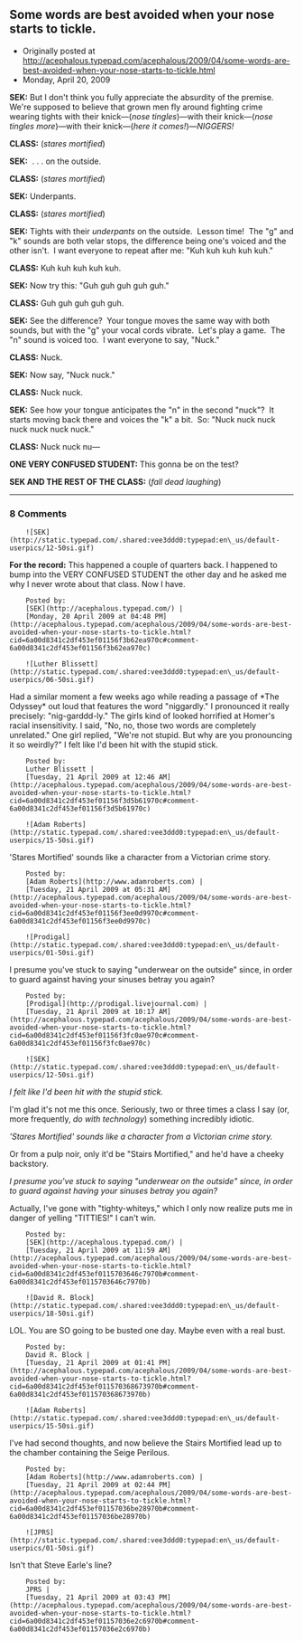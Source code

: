 ## Some words are best avoided when your nose starts to tickle.

 * Originally posted at http://acephalous.typepad.com/acephalous/2009/04/some-words-are-best-avoided-when-your-nose-starts-to-tickle.html
 * Monday, April 20, 2009



			
**SEK:** But I don't think you fully appreciate the absurdity of the premise.  We're supposed to believe that grown men fly around fighting crime wearing tights with their knick—(_nose tingles_)—with their knick—(_nose tingles more_)—with their knick—(_here it comes!_)—_NIGGERS!_  

**CLASS:** (_stares mortified_)  

**SEK:**  . . . on the outside.  

**CLASS:** (_stares mortified_)  

**SEK:** Underpants.    

**CLASS:** (_stares mortified_)  

**SEK:** Tights with their _underpants_ on the outside.  Lesson time!  The "g" and "k" sounds are both velar stops, the difference being one's voiced and the other isn't.  I want everyone to repeat after me: "Kuh kuh kuh kuh kuh."  

**CLASS:** Kuh kuh kuh kuh kuh.  

**SEK:** Now try this: "Guh guh guh guh guh."  

**CLASS:** Guh guh guh guh guh.  

**SEK:** See the difference?  Your tongue moves the same way with both sounds, but with the "g" your vocal cords vibrate.  Let's play a game.  The "n" sound is voiced too.  I want everyone to say, "Nuck."  

**CLASS:** Nuck.  

**SEK:** Now say, "Nuck nuck."  

**CLASS:** Nuck nuck.  

**SEK:** See how your tongue anticipates the "n" in the second "nuck"?  It starts moving back there and voices the "k" a bit.  So: "Nuck nuck nuck nuck nuck nuck nuck."  

**CLASS:** Nuck nuck nu—  

**ONE VERY CONFUSED STUDENT:** This gonna be on the test?  

**SEK AND THE REST OF THE CLASS:** (_fall dead laughing_)  

		

* * *

### 8 Comments 

		

                
[]()

	

		![SEK](http://static.typepad.com/.shared:vee3ddd0:typepad:en\_us/default-userpics/12-50si.gif)
	

	

		

**For the record:** This happened a couple of quarters back.  I happened to bump into the VERY CONFUSED STUDENT the other day and he asked me why I never wrote about that class.  Now I have.

	

		Posted by:
		[SEK](http://acephalous.typepad.com/) |
		[Monday, 20 April 2009 at 04:48 PM](http://acephalous.typepad.com/acephalous/2009/04/some-words-are-best-avoided-when-your-nose-starts-to-tickle.html?cid=6a00d8341c2df453ef01156f3b62ea970c#comment-6a00d8341c2df453ef01156f3b62ea970c)

[]()

	

		![Luther Blissett](http://static.typepad.com/.shared:vee3ddd0:typepad:en\_us/default-userpics/06-50si.gif)
	

	

		

Had a similar moment a few weeks ago while reading a passage of \*The Odyssey\* out loud that features the word "niggardly."  I pronounced it really precisely: "nig-garddd-ly."  The girls kind of looked horrified at Homer's racial insensitivity.  I said, "No, no, those two words are completely unrelated."  One girl replied, "We're not stupid.  But why are you pronouncing it so weirdly?"  I felt like I'd been hit with the stupid stick.

	

		Posted by:
		Luther Blissett |
		[Tuesday, 21 April 2009 at 12:46 AM](http://acephalous.typepad.com/acephalous/2009/04/some-words-are-best-avoided-when-your-nose-starts-to-tickle.html?cid=6a00d8341c2df453ef01156f3d5b61970c#comment-6a00d8341c2df453ef01156f3d5b61970c)

[]()

	

		![Adam Roberts](http://static.typepad.com/.shared:vee3ddd0:typepad:en\_us/default-userpics/15-50si.gif)
	

	

		

'Stares Mortified' sounds like a character from a Victorian crime story.

	

		Posted by:
		[Adam Roberts](http://www.adamroberts.com) |
		[Tuesday, 21 April 2009 at 05:31 AM](http://acephalous.typepad.com/acephalous/2009/04/some-words-are-best-avoided-when-your-nose-starts-to-tickle.html?cid=6a00d8341c2df453ef01156f3ee0d9970c#comment-6a00d8341c2df453ef01156f3ee0d9970c)

[]()

	

		![Prodigal](http://static.typepad.com/.shared:vee3ddd0:typepad:en\_us/default-userpics/01-50si.gif)
	

	

		

I presume you've stuck to saying "underwear on the outside" since, in order to guard against having your sinuses betray you again?

	

		Posted by:
		[Prodigal](http://prodigal.livejournal.com) |
		[Tuesday, 21 April 2009 at 10:17 AM](http://acephalous.typepad.com/acephalous/2009/04/some-words-are-best-avoided-when-your-nose-starts-to-tickle.html?cid=6a00d8341c2df453ef01156f3fc0ae970c#comment-6a00d8341c2df453ef01156f3fc0ae970c)

[]()

	

		![SEK](http://static.typepad.com/.shared:vee3ddd0:typepad:en\_us/default-userpics/12-50si.gif)
	

	

		

 _I felt like I'd been hit with the stupid stick._

I'm glad it's not me this once.  Seriously, two or three times a class I say (or, more frequently, _do with technology_) something incredibly idiotic.

_'Stares Mortified' sounds like a character from a Victorian crime story._

Or from a pulp noir, only it'd be "Stairs Mortified," and he'd have a cheeky backstory.

_I presume you've stuck to saying "underwear on the outside" since, in order to guard against having your sinuses betray you again?_

Actually, I've gone with "tighty-whiteys," which I only now realize puts me in danger of yelling "TITTIES!"  I can't win.

	

		Posted by:
		[SEK](http://acephalous.typepad.com/) |
		[Tuesday, 21 April 2009 at 11:59 AM](http://acephalous.typepad.com/acephalous/2009/04/some-words-are-best-avoided-when-your-nose-starts-to-tickle.html?cid=6a00d8341c2df453ef0115703646c7970b#comment-6a00d8341c2df453ef0115703646c7970b)

[]()

	

		![David R. Block](http://static.typepad.com/.shared:vee3ddd0:typepad:en\_us/default-userpics/18-50si.gif)
	

	

		

LOL. You are SO going to be busted one day. Maybe even with a real bust. 

	

		Posted by:
		David R. Block |
		[Tuesday, 21 April 2009 at 01:41 PM](http://acephalous.typepad.com/acephalous/2009/04/some-words-are-best-avoided-when-your-nose-starts-to-tickle.html?cid=6a00d8341c2df453ef011570368673970b#comment-6a00d8341c2df453ef011570368673970b)

[]()

	

		![Adam Roberts](http://static.typepad.com/.shared:vee3ddd0:typepad:en\_us/default-userpics/15-50si.gif)
	

	

		

I've had second thoughts, and now believe the Stairs Mortified lead up to the chamber containing the Seige Perilous.

	

		Posted by:
		[Adam Roberts](http://www.adamroberts.com) |
		[Tuesday, 21 April 2009 at 02:44 PM](http://acephalous.typepad.com/acephalous/2009/04/some-words-are-best-avoided-when-your-nose-starts-to-tickle.html?cid=6a00d8341c2df453ef01157036be28970b#comment-6a00d8341c2df453ef01157036be28970b)

[]()

	

		![JPRS](http://static.typepad.com/.shared:vee3ddd0:typepad:en\_us/default-userpics/01-50si.gif)
	

	

		

Isn't that Steve Earle's line?

	

		Posted by:
		JPRS |
		[Tuesday, 21 April 2009 at 03:43 PM](http://acephalous.typepad.com/acephalous/2009/04/some-words-are-best-avoided-when-your-nose-starts-to-tickle.html?cid=6a00d8341c2df453ef01157036e2c6970b#comment-6a00d8341c2df453ef01157036e2c6970b)

		

        